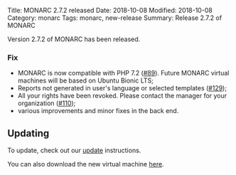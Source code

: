 Title: MONARC 2.7.2 released
Date: 2018-10-08
Modified: 2018-10-08
Category: monarc
Tags: monarc, new-release
Summary: Release 2.7.2 of MONARC

Version 2.7.2 of MONARC has been released.

### Fix

- MONARC is now compatible with PHP 7.2
  ([#89](https://github.com/monarc-project/MonarcAppFO/issues/89)).
  Future MONARC virtual machines will be based on Ubuntu Bionic LTS;
- Reports not generated in user's language or selected templates
  ([#129](https://github.com/monarc-project/MonarcAppFO/issues/129));
- All your rights have been revoked. Please contact the manager for your
  organization
  ([#110](https://github.com/monarc-project/MonarcAppFO/issues/110));
- various improvements and minor fixes in the back end.


## Updating

To update, check out our
[update](http://monarc.lu/documentation/technical-guide/#monarc-update) instructions.

You can also download the new virtual machine
[here](https://github.com/monarc-project/MonarcAppFO/releases/tag/v2.7.2).
